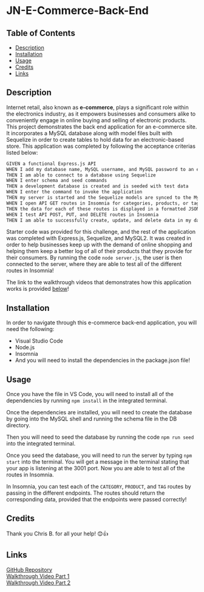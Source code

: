 # JN-E-Commerce-Back-End


## Table of Contents
- [Description](#description)
- [Installation](#installation)
- [Usage](#usage)
- [Credits](#credits)
- [Links](#links)


## Description

Internet retail, also known as **e-commerce**, plays a significant role within the electronics industry, as it empowers businesses and consumers alike to conveniently engage in online buying and selling of electronic products. This project demonstrates the back end application for an e-commerce site. It incorporates a MySQL database along with model files built with Sequelize in order to create tables to hold data for an electronic-based store. This application was completed by following the acceptance criterias listed below:

```md
GIVEN a functional Express.js API
WHEN I add my database name, MySQL username, and MySQL password to an environment variable file
THEN I am able to connect to a database using Sequelize
WHEN I enter schema and seed commands
THEN a development database is created and is seeded with test data
WHEN I enter the command to invoke the application
THEN my server is started and the Sequelize models are synced to the MySQL database
WHEN I open API GET routes in Insomnia for categories, products, or tags
THEN the data for each of these routes is displayed in a formatted JSON
WHEN I test API POST, PUT, and DELETE routes in Insomnia
THEN I am able to successfully create, update, and delete data in my database
```

Starter code was provided for this challenge, and the rest of the application was completed with Express.js, Sequelize, and MySQL2. It was created in order to help businesses keep up with the demand of online shopping and helping them keep a better log of all of their products that they provide for their consumers. By running the code ```node server.js```, the user is then connected to the server, where they are able to test all of the different routes in Insomnia!

The link to the walkthrough videos that demonstrates how this application works is provided [below](#links)! 


## Installation

In order to navigate through this e-commerce back-end application, you will need the following:

- Visual Studio Code <br>
- Node.js <br>
- Insomnia <br>
- And you will need to install the dependencies in the package.json file!


## Usage

Once you have the file in VS Code, you will need to install all of the dependencies by running ```npm install``` in the integrated terminal.

Once the dependencies are installed, you will need to create the database by going into the MySQL shell and running the schema file in the DB directory.

Then you will need to seed the database by running the code ```npm run seed``` into the integrated terminal.

Once you seed the database, you will need to run the server by typing ```npm start``` into the terminal. You will get a message in the terminal stating that your app is listening at the 3001 port. Now you are able to test all of the routes in Insomnia.

In Insomnia, you can test each of the ```CATEGORY```, ```PRODUCT```, and ```TAG``` routes by passing in the different endpoints. The routes should return the corresponding data, provided that the endpoints were passed correctly!


## Credits

Thank you Chris B. for all your help! 😊👍


## Links

[GitHub Repository](https://github.com/jkimys2/JN-E-Commerce-Back-End) <br>
[Walkthrough Video Part 1](https://drive.google.com/file/d/1c7FXRPLgNWt6prP1iODdTf2WLNTonDci/view) <br>
[Walkthrough Video Part 2](https://drive.google.com/file/d/1Eix8Y5KUHlxzYwaXEZqjCtgQe2fEhR7s/view)